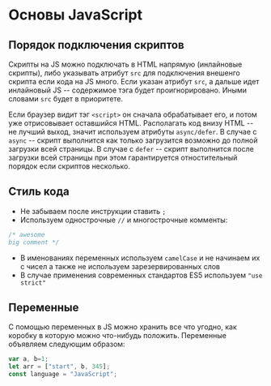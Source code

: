 # Основы JavaScript

## Порядок подключения скриптов

Скрипты на JS можно подключать в HTML напрямую (инлайновые скрипты), либо указывать атрибут `src` для подключения внешенго скрипта если кода на JS много. Если указан атрибут `src`, а дальше идет инлайновый JS -- содержимое тэга будет проигнорировано. Иными словами `src` будет в приоритете.

Если браузер видит тэг `<script>` он сначала обрабатывает его, и потом уже отрисовывает оставшийся HTML. Располагать код внизу HTML -- не лучший выход, значит используем атрибуты `async/defer`. В случае с `async` -- скрипт выполнится как только загрузится возможно до полной загрузки всей страницы. В случае с `defer` -- скрипт выполнится после загрузки всей страницы при этом гарантируется отностительный порядок если скриптов несколько.

## Стиль кода

* Не забываем после инструкции ставить `;` 
* Используем однострочные `//` и многострочные комменты:
``` javascript
/* awesome 
big comment */
```
* В именованиях переменных используем `camelCase` и не начинаем их с чиcел а также не используем зарезервированных слов
* В случае применения современных стандартов ES5 используем `"use strict"`

## Переменные

С помощью переменных в JS можно хранить все что угодно, как коробку в которую можно что-нибудь положить.
Переменные объявляем следующим образом:

``` javascript
var a, b=1;
let arr = ["start", b, 345];
const language = "JavaScript";
```
